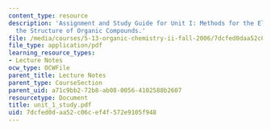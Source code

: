 ```yaml
---
content_type: resource
description: 'Assignment and Study Guide for Unit I: Methods for the Elucidation of
  the Structure of Organic Compounds.'
file: /media/courses/5-13-organic-chemistry-ii-fall-2006/7dcfed0daa52c06cef4f572e9105f948_unit_1_study.pdf
file_type: application/pdf
learning_resource_types:
- Lecture Notes
ocw_type: OCWFile
parent_title: Lecture Notes
parent_type: CourseSection
parent_uid: a71c9bb2-72b8-ab08-0056-4102588b2607
resourcetype: Document
title: unit_1_study.pdf
uid: 7dcfed0d-aa52-c06c-ef4f-572e9105f948
---
```


